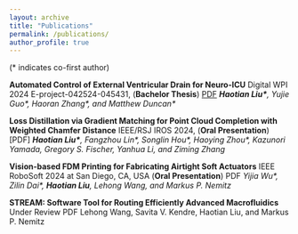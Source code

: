 ```yaml
---
layout: archive
title: "Publications"
permalink: /publications/
author_profile: true
---
```



(* indicates co-first author)

**Automated Control of External Ventricular Drain for Neuro-ICU** Digital WPI 2024 E-project-042524-045431, (**Bachelor Thesis**) [PDF](https://digital.wpi.edu/concern/student_works/gm80j077x?locale=en) ***Haotian Liu\***, Yujie Guo\*, Haoran Zhang\*, and Matthew Duncan\**

**Loss Distillation via Gradient Matching for Point Cloud Completion with Weighted Chamfer Distance** IEEE/RSJ IROS 2024, (**Oral Presentation**) [PDF] ***Haotian Liu\***, Fangzhou Lin\*, Songlin Hou\*, Haoying Zhou\*, Kazunori Yamada, Gregory S. Fischer, Yanhua Li, and Ziming Zhang*

**Vision-based FDM Printing for Fabricating Airtight Soft Actuators** IEEE RoboSoft 2024 at San Diego, CA, USA (**Oral Presentation**) PDF *Yijia Wu\*, Zilin Dai\*, **Haotian Liu**, Lehong Wang, and Markus P. Nemitz*

**STREAM: Software Tool for Routing Efficiently Advanced Macrofluidics** Under Review PDF Lehong Wang, Savita V. Kendre, Haotian Liu, and Markus P. Nemitz


